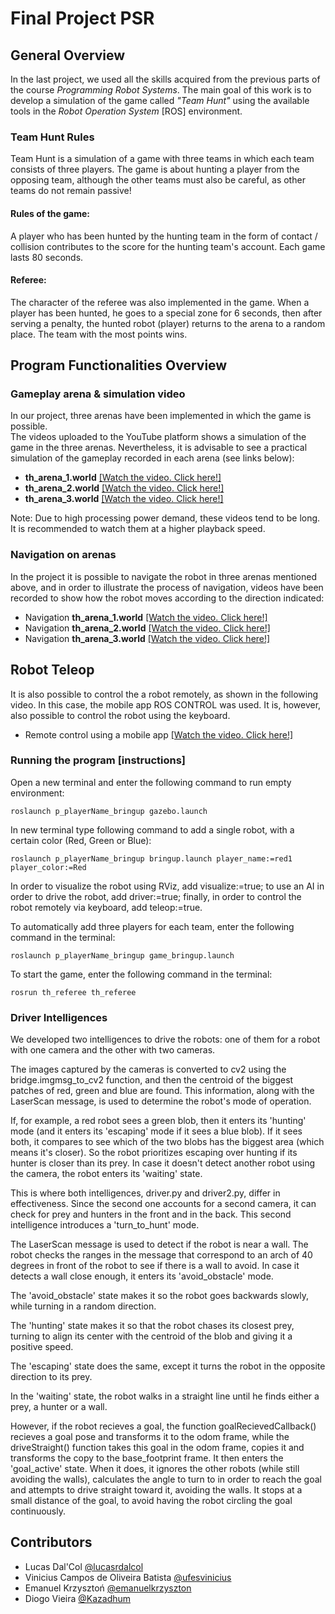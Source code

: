 
# Final Project PSR 
## General Overview
In the last project, we used all the skills acquired from the previous parts of the course *Programming Robot Systems*. The main goal of this work is to develop a simulation of the game called *"Team Hunt"* using the available tools in the *Robot Operation System* [ROS] environment.
### Team Hunt Rules
Team Hunt is a simulation of a game with three teams in which each team consists of three players. The game is about hunting a player from the opposing team, although the other teams must also be careful, as other teams do not remain passive! 
#### Rules of the game: 
A player who has been hunted by the hunting team in the form of contact / collision contributes to the score for the hunting team's account. Each game lasts 80 seconds.
#### Referee: 
The character of the referee was also implemented in the game. When a player has been hunted, he goes to a special zone for 6 seconds, then after serving a penalty, the hunted robot (player) returns to the arena to a random place.
The team with the most points wins.

## Program Functionalities Overview

### Gameplay arena & simulation video
In our project, three arenas have been implemented in which the game is possible.
<br /> The videos uploaded to the YouTube platform shows a simulation of the game in the three arenas. Nevertheless, it is advisable to see a practical simulation of the gameplay recorded in each arena (see links below):
- **th_arena_1.world** [[Watch the video. Click here!]](https://youtu.be/dVea0v-LO34)
- **th_arena_2.world** [[Watch the video. Click here!]](https://youtu.be/9nZphKANAS4)
- **th_arena_3.world** [[Watch the video. Click here!]](https://youtu.be/d_NqNGz0aFM)

Note: Due to high processing power demand, these videos tend to be long. It is recommended to watch them at a higher playback speed.
  
### Navigation on arenas

In the project it is possible to navigate the robot in three arenas mentioned above, and in order to illustrate the process of navigation, videos have been recorded to show how the robot moves according to the direction indicated:
- Navigation **th_arena_1.world** [[Watch the video. Click here!]](https://youtu.be/4-fUDnn4Wi0)
- Navigation **th_arena_2.world** [[Watch the video. Click here!]](https://youtu.be/C__kIk-h4oo)
- Navigation **th_arena_3.world** [[Watch the video. Click here!]](https://youtu.be/HP5tDa2EemE)

## Robot Teleop
It is also possible to control the a robot remotely, as shown in the following video. In this case, the mobile app ROS CONTROL was used. It is, however, also possible to control the robot using the keyboard.
- Remote control using a mobile app [[Watch the video. Click here!]](https://youtu.be/WuJwsUXJszk)

### Running the program [instructions]
Open a new terminal and enter the following command to run empty environment:
```
roslaunch p_playerName_bringup gazebo.launch
```
In new terminal type following command to add a single robot, with a certain color (Red, Green or Blue):
```
roslaunch p_playerName_bringup bringup.launch player_name:=red1 player_color:=Red
```
In order to visualize the robot using RViz, add visualize:=true; to use an AI in order to drive the robot, add driver:=true; finally, in order to control the robot remotely via keyboard, add teleop:=true.

To automatically add three players for each team, enter the following command in the terminal:
```
roslaunch p_playerName_bringup game_bringup.launch 
```
To start the game, enter the following command in the terminal:
```
rosrun th_referee th_referee
```

### Driver Intelligences
We developed two intelligences to drive the robots: one of them for a robot with one camera and the other with two cameras.

The images captured by the cameras is converted to cv2 using the bridge.imgmsg_to_cv2 function, and then the centroid of the biggest patches of red, green and blue are found. This information, along with the LaserScan message, is used to determine the robot's mode of operation.

If, for example, a red robot sees a green blob, then it enters its 'hunting' mode (and it enters its 'escaping' mode if it sees a blue blob). If it sees both, it compares to see which of the two blobs has the biggest area (which means it's closer). So the robot prioritizes escaping over hunting if its hunter is closer than its prey. In case it doesn't detect another robot using the camera, the robot enters its 'waiting' state.

This is where both intelligences, driver.py and driver2.py, differ in effectiveness. Since the second one accounts for a second camera, it can check for prey and hunters in the front and in the back. This second intelligence introduces a 'turn_to_hunt' mode.

The LaserScan message is used to detect if the robot is near a wall. The robot checks the ranges in the message that correspond to an arch of 40 degrees in front of the robot to see if there is a wall to avoid. In case it detects a wall close enough, it enters its 'avoid_obstacle' mode.

The 'avoid_obstacle' state makes it so the robot goes backwards slowly, while turning in a random direction.

The 'hunting' state makes it so that the robot chases its closest prey, turning to align its center with the centroid of the blob and giving it a positive speed.

The 'escaping' state does the same, except it turns the robot in the opposite direction to its prey.

In the 'waiting' state, the robot walks in a straight line until he finds either a prey, a hunter or a wall.

However, if the robot recieves a goal, the function goalRecievedCallback() recieves a goal pose and transforms it to the odom frame, while the driveStraight() function takes this goal in the odom frame, copies it and transforms the copy to the base_footprint frame. It then enters the 'goal_active' state. When it does, it ignores the other robots (while still avoiding the walls), calculates the angle to turn to in order to reach the goal and attempts to drive straight toward it, avoiding the walls. It stops at a small distance of the goal, to avoid having the robot circling the goal continuously.



## Contributors 

- Lucas Dal'Col [@lucasrdalcol](https://github.com/lucasrdalcol)
- Vinicius Campos de Oliveira Batista [@ufesvinicius](https://github.com/ufesvinicius)
- Emanuel Krzysztoń [@emanuelkrzyszton](https://github.com/emanuelkrzyszton)
- Diogo Vieira [@Kazadhum](https://github.com/Kazadhum)

